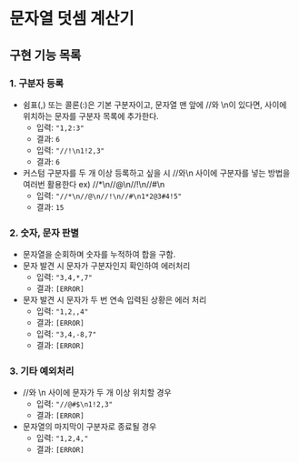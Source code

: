 # 문자열 덧셈 계산기

## 구현 기능 목록

### 1. 구분자 등록

- 쉼표(,) 또는 콜론(:)은 기본 구분자이고, 문자열 맨 앞에 //와 \n이 있다면, 사이에 위치하는 문자를 구분자 목록에 추가한다.
  - 입력: `"1,2:3"`
  - 결과: `6`
  - 입력: `"//!\n1!2,3"`
  - 결과: `6`
- 커스텀 구분자를 두 개 이상 등록하고 싶을 시 //와\n 사이에 구분자를 넣는 방법을 여러번 활용한다 ex) //*\n//@\n//!\n//#\n
  - 입력: `"//*\n//@\n//!\n//#\n1*2@3#4!5"`
  - 결과: `15`

### 2. 숫자, 문자 판별

- 문자열을 순회하며 숫자를 누적하여 합을 구함.
- 문자 발견 시 문자가 구분자인지 확인하여 에러처리
  - 입력: `"3,4,*,7"`
  - 결과: `[ERROR]`
- 문자 발견 시 문자가 두 번 연속 입력된 상황은 에러 처리
  - 입력: `"1,2,,4"`
  - 결과: `[ERROR]`
  - 입력: `"3,4,-8,7"`
  - 결과: `[ERROR]`

### 3. 기타 예외처리

- //와 \n 사이에 문자가 두 개 이상 위치할 경우 
  - 입력: `"//@#$\n1!2,3"`
  - 결과: `[ERROR]`
- 문자열의 마지막이 구분자로 종료될 경우
  - 입력: `"1,2,4,"`
  - 결과: `[ERROR]`
